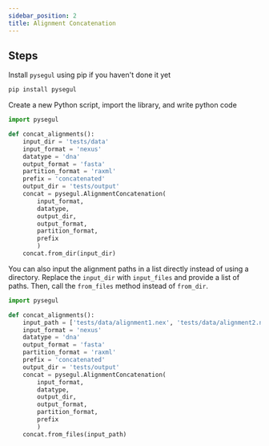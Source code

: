 ```yaml
---
sidebar_position: 2
title: Alignment Concatenation
---
```


## Steps

Install `pysegul` using pip if you haven't done it yet

```bash
pip install pysegul
```

Create a new Python script, import the library, and write python code

```python
import pysegul

def concat_alignments():
    input_dir = 'tests/data'
    input_format = 'nexus'
    datatype = 'dna'
    output_format = 'fasta'
    partition_format = 'raxml'
    prefix = 'concatenated'
    output_dir = 'tests/output'
    concat = pysegul.AlignmentConcatenation(
        input_format,  
        datatype, 
        output_dir, 
        output_format, 
        partition_format, 
        prefix
        )
    concat.from_dir(input_dir)
```

You can also input the alignment paths in a list directly instead of using a directory. Replace the `input_dir` with `input_files` and provide a list of paths. Then, call the `from_files` method instead of `from_dir`.

```python
import pysegul

def concat_alignments():
    input_path = ['tests/data/alignment1.nex', 'tests/data/alignment2.nex']
    input_format = 'nexus'
    datatype = 'dna'
    output_format = 'fasta'
    partition_format = 'raxml'
    prefix = 'concatenated'
    output_dir = 'tests/output'
    concat = pysegul.AlignmentConcatenation(
        input_format,  
        datatype, 
        output_dir, 
        output_format, 
        partition_format, 
        prefix
        )
    concat.from_files(input_path)
```
